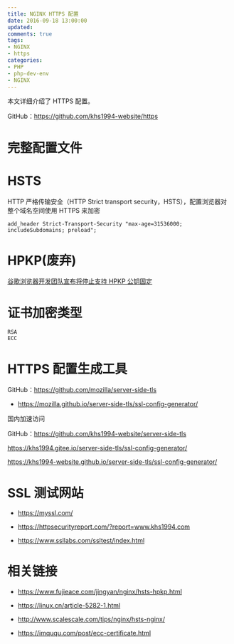 ```yaml
---
title: NGINX HTTPS 配置
date: 2016-09-18 13:00:00
updated:
comments: true
tags:
- NGINX
- https
categories:
- PHP
- php-dev-env
- NGINX
---
```


本文详细介绍了 HTTPS 配置。

GitHub：https://github.com/khs1994-website/https

<!--more-->

# 完整配置文件

# HSTS

HTTP 严格传输安全（HTTP Strict transport security，HSTS），配置浏览器对整个域名空间使用 HTTPS 来加密

```nginx
add_header Strict-Transport-Security "max-age=31536000; includeSubdomains; preload";
```

# HPKP(废弃)

[谷歌浏览器开发团队宣布将停止支持 HPKP 公钥固定](https://www.landiannews.com/archives/41904.html)

# 证书加密类型

`RSA`  
`ECC`

# HTTPS 配置生成工具

GitHub：https://github.com/mozilla/server-side-tls

* https://mozilla.github.io/server-side-tls/ssl-config-generator/

国内加速访问

GitHub：https://github.com/khs1994-website/server-side-tls

https://khs1994.gitee.io/server-side-tls/ssl-config-generator/

https://khs1994-website.github.io/server-side-tls/ssl-config-generator/

# SSL 测试网站

* https://myssl.com/

* https://httpsecurityreport.com/?report=www.khs1994.com  

* https://www.ssllabs.com/ssltest/index.html

# 相关链接

* https://www.fujieace.com/jingyan/nginx/hsts-hpkp.html

* https://linux.cn/article-5282-1.html

* http://www.scalescale.com/tips/nginx/hsts-nginx/

* https://imququ.com/post/ecc-certificate.html
